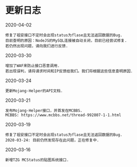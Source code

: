 # 更新日志
2020-04-02
```
修复了祖安接口不定时会出现status为flase且无法返回数据的Bug.
目前查明的原因：NodeJS的MySQL连接被自动关闭，目前已经尝试修复.
若仍然出现问题，请向我们进行反馈.
```
2020-03-30
```
增加了WAF来防止接口恶意调用.
若出现误判，请将请求时间和IP反馈给我们。我们将根据这些信息查明原因.
```
2020-03-24
```
更新Mojang-Helper的API文档.
```
2020-03-21
```
发布Mojang-Helper接口，并首发在MCBBS.
MCBBS: https://www.mcbbs.net/thread-992807-1-1.html
```
2020-03-19
```
修复了祖安接口不定时会出现status为flase且无法返回数据的Bug.
2020-03-24: 目前仍然发现存在此问题，正在修复中.
```
2020-03-16
```
新增TZG MCStatus的贴图系统接口.
```